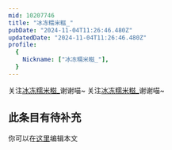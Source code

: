 ```yaml
---
mid: 10207746
title: "冰冻糯米糍_"
pubDate: "2024-11-04T11:26:46.480Z"
updatedDate: "2024-11-04T11:26:46.480Z"
profile:
  {
    Nickname: ["冰冻糯米糍_"],
  }
---
```


关注[冰冻糯米糍_](https://space.bilibili.com/10207746)谢谢喵~ 关注[冰冻糯米糍_](https://space.bilibili.com/10207746)谢谢喵~

## 此条目有待补充
你可以在[这里](https://github.com/Yuhanawa/VTuber.ICU/edit/master/src/content/v/冰冻糯米糍_/index.md)编辑本文
